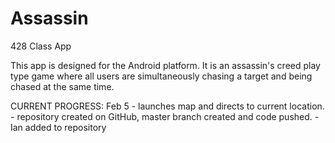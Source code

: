 Assassin
========

428 Class App

This app is designed for the Android platform. It is an assassin's creed play type game where all users are 
simultaneously chasing a target and being chased at the same time. 

CURRENT PROGRESS:
Feb 5 - launches map and directs to current location.
      - repository created on GitHub, master branch created and code pushed.
      - Ian added to repository
